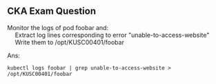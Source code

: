 ## CKA Exam Question
Monitor the logs of pod foobar and:<br>
&emsp; Extract log lines corresponding to error "unable-to-access-website"<br>
&emsp; Write them to /opt/KUSC00401/foobar

 Ans:
 
 ```kubectl logs foobar | grep unable-to-access-website > /opt/KUSC00401/foobar ```
